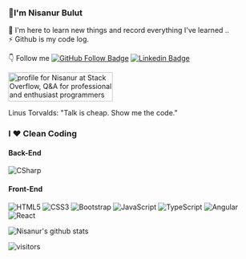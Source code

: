 ### 👋I'm Nisanur Bulut      <br>
🌱 I'm here to learn new things and record everything I've learned .. <br>
⚡  Github is my code log. 

👇 Follow me [![GitHub Follow Badge](https://img.shields.io/github/followers/NisanurBulut?label=follow&style=social)](https://github.com/NisanurBulut) [![Linkedin Badge](https://img.shields.io/badge/-Linkedin-blue?style=flat&logo=Linkedin&logoColor=white&link=https://www.linkedin.com/in/nisanur-bulut/)](https://www.linkedin.com/in/nisanur-bulut/) 

<a href="https://stackoverflow.com/users/6830001/nisanur"><img src="https://stackoverflow.com/users/flair/6830001.png" width="208" height="58" alt="profile for Nisanur at Stack Overflow, Q&amp;A for professional and enthusiast programmers" title="profile for Nisanur at Stack Overflow, Q&amp;A for professional and enthusiast programmers"></a> <br>



Linus Torvalds: "Talk is cheap. Show me the code."

### I ❤️ Clean Coding

#### Back-End

![CSharp](https://img.shields.io/badge/-C%23-239120?style=flat&logo=c%20sharp&logoColor=fff)

#### Front-End

![HTML5](https://img.shields.io/badge/-HTML5-E34F26?style=flat&logo=HTML5&logoColor=fff)
![CSS3](https://img.shields.io/badge/-CSS3-1572B6?style=flat&logo=CSS3&logoColor=fff)
![Bootstrap](https://img.shields.io/badge/-Bootstrap-563D7C?style=flat&logo=bootstrap&logoColor=fff)
![JavaScript](https://img.shields.io/badge/-JavaScript-F7DF1E?style=flat&logo=javascript&logoColor=000&labelColor=000)
![TypeScript](https://img.shields.io/badge/-TypeScript-007ACC?style=flat&logo=typescript&logoColor=fff)
![Angular](https://img.shields.io/badge/-Angular-DD0031?style=flat&logo=angular&logoColor=fff)
![React](https://img.shields.io/badge/React-056676?style=flat&logo=react&logoColor=fff)


![Nisanur's github stats](https://github-readme-stats.vercel.app/api?username=NisanurBulut&show_icons=true)

![visitors](https://visitor-badge.laobi.icu/badge?page_id=NisanurBulut)

